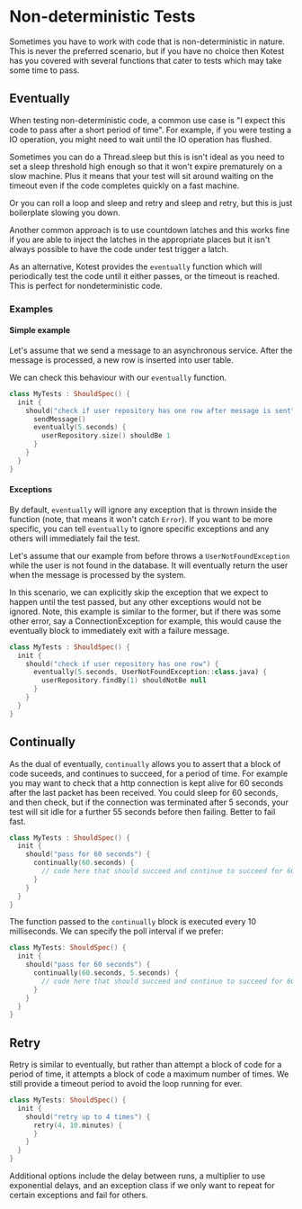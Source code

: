 Non-deterministic Tests
===================

Sometimes you have to work with code that is non-deterministic in nature. This is never the preferred scenario, but if you have no choice then
Kotest has you covered with several functions that cater to tests which may take some time to pass.

Eventually <a name="eventually"></a>
------------------------

When testing non-deterministic code, a common use case is "I expect this code to pass after a short period of time". For example, if you
were testing a IO operation, you might need to wait until the IO operation has flushed.

Sometimes you can do a Thread.sleep but this is isn't ideal as you need to set a sleep threshold high enough so that it won't expire prematurely on a slow machine.
Plus it means that your test will sit around waiting on the timeout even if the code completes quickly on a fast machine.

Or you can roll a loop and sleep and retry and sleep and retry, but this is just boilerplate slowing you down.

Another common approach is to use countdown latches and this works fine if you are able to inject the latches in the appropriate places but it isn't always
possible to have the code under test trigger a latch.

As an alternative, Kotest provides the `eventually` function which will periodically
test the code until it either passes, or the timeout is reached. This is perfect for nondeterministic code.


### Examples

#### Simple example

Let's assume that we send a message to an asynchronous service. After the message is processed, a new row is inserted into user table.

We can check this behaviour with our `eventually` function.

```kotlin
class MyTests : ShouldSpec() {
  init {
    should("check if user repository has one row after message is sent") {
      sendMessage()
      eventually(5.seconds) {
        userRepository.size() shouldBe 1
      }
    }
  }
}
```

#### Exceptions

By default, `eventually` will ignore any exception that is thrown inside the function (note, that means it won't catch `Error`).
If you want to be more specific, you can tell `eventually` to ignore specific exceptions and any others will immediately fail the test.

Let's assume that our example from before throws a `UserNotFoundException` while the user is not found in the database.
It will eventually return the user when the message is processed by the system.

In this scenario, we can explicitly skip the exception that we expect to happen until the test passed, but any other exceptions would
not be ignored. Note, this example is similar to the former, but if there was some other error, say a ConnectionException for example, this would cause
the eventually block to immediately exit with a failure message.


```kotlin
class MyTests : ShouldSpec() {
  init {
    should("check if user repository has one row") {
      eventually(5.seconds, UserNotFoundException::class.java) {
        userRepository.findBy(1) shouldNotBe null
      }
    }
  }
}
```


Continually <a name="continually"></a>
-------------------------------

As the dual of eventually, `continually` allows you to assert that a block of code suceeds, and continues to succeed, for a period of time.
For example you may want to check that a http connection is kept alive for 60 seconds after the last packet has been received.
You could sleep for 60 seconds, and then check, but if the connection was terminated after 5 seconds, your test will sit idle for a further 55 seconds before then failing.
Better to fail fast.

```kotlin
class MyTests : ShouldSpec() {
  init {
    should("pass for 60 seconds") {
      continually(60.seconds) {
        // code here that should succeed and continue to succeed for 60 seconds
      }
    }
  }
}
```

The function passed to the `continually` block is executed every 10 milliseconds. We can specify the poll interval if we prefer:

```kotlin
class MyTests: ShouldSpec() {
  init {
    should("pass for 60 seconds") {
      continually(60.seconds, 5.seconds) {
        // code here that should succeed and continue to succeed for 60 seconds
      }
    }
  }
}
```



Retry <a name="retry"></a>
------------------------


Retry is similar to eventually, but rather than attempt a block of code for a period of time, it attempts a block of code a maximum number of times.
We still provide a timeout period to avoid the loop running for ever.

```kotlin
class MyTests: ShouldSpec() {
  init {
    should("retry up to 4 times") {
      retry(4, 10.minutes) {
      }
    }
  }
}
```

Additional options include the delay between runs, a multiplier to use exponential delays, and an exception class if we only want to
repeat for certain exceptions and fail for others.

